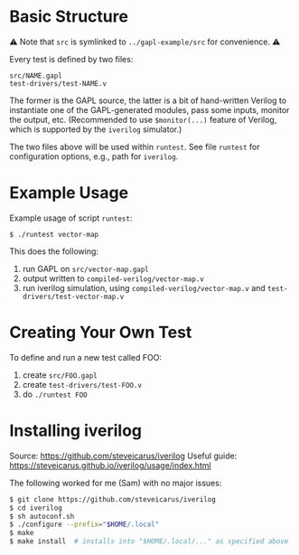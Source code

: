 # Basic Structure

:warning: Note that `src` is symlinked to `../gapl-example/src` for convenience. :warning:

Every test is defined by two files:
```
src/NAME.gapl
test-drivers/test-NAME.v
```

The former is the GAPL source, the latter is a bit of hand-written Verilog
to instantiate one of the GAPL-generated modules, pass some inputs, monitor
the output, etc. (Recommended to use `$monitor(...)` feature of Verilog, which
is supported by the `iverilog` simulator.)

The two files above will be used within `runtest`. See file `runtest` for
configuration options, e.g., path for `iverilog`.

# Example Usage

Example usage of script `runtest`:
```
$ ./runtest vector-map
```

This does the following:
  1. run GAPL on `src/vector-map.gapl`
  2. output written to `compiled-verilog/vector-map.v`
  3. run iverilog simulation, using
     `compiled-verilog/vector-map.v` and `test-drivers/test-vector-map.v`

# Creating Your Own Test

To define and run a new test called FOO:
  1. create `src/FOO.gapl`
  2. create `test-drivers/test-FOO.v`
  3. do `./runtest FOO`

# Installing iverilog

Source: https://github.com/steveicarus/iverilog
Useful guide: https://steveicarus.github.io/iverilog/usage/index.html

The following worked for me (Sam) with no major issues:
```bash
$ git clone https://github.com/steveicarus/iverilog
$ cd iverilog
$ sh autoconf.sh
$ ./configure --prefix="$HOME/.local"
$ make
$ make install  # installs into "$HOME/.local/..." as specified above
```
